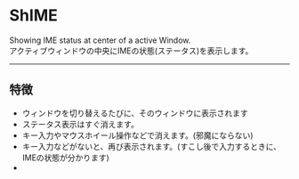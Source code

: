 # ShIME
Showing IME status at center of a active Window.  
アクティブウィンドウの中央にIMEの状態(ステータス)を表示します。

----
## 特徴
- ウィンドウを切り替えるたびに、そのウィンドウに表示されます
- ステータス表示はすぐ消えます。
- キー入力やマウスホイール操作などで消えます。(邪魔にならない)
- キー入力などがないと、再び表示されます。(すこし後で入力するときに、IMEの状態が分かります)
- 
